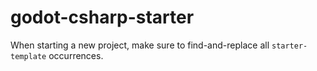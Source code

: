 # godot-csharp-starter

When starting a new project, make sure to find-and-replace all
`starter-template` occurrences.
